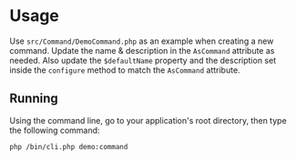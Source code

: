 # Usage

Use `src/Command/DemoCommand.php` as an example when creating a new command.
Update the name & description in the `AsCommand` attribute as needed.
Also update the `$defaultName` property and the description set inside the `configure` method to match the `AsCommand` attribute.

## Running

Using the command line, go to your application's root directory, then type the following command:

    php /bin/cli.php demo:command
